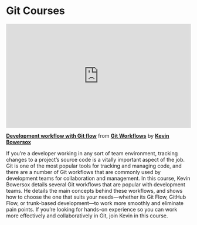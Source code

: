 <h1>Git Courses</h1>

<div style="position:relative;height:0;padding-bottom:56.25%"><iframe width="640" height="360" src="https://www.linkedin.com/learning/embed/git-workflows/development-workflow-with-git-flow?autoplay=false&claim=AQHL5TEA2CLG7QAAAY6ovVbdcXcuXXbE5SEeTxyJU5LoaoGazoisgjR9Ixw1WNaLBZAGdPNfbMLXCsgLuYWP-pY8wIAwTAdARyHjGUUlE3qMiwPi0q2i846RwGBgoqI72BZ44eofF-IGPOOevG8boCm1WfkqZ-rj38y7WijGSiRR76fT4wuozNFl5_qMsAw_P275Bnr8zgxuKMPSJ1M5-KD66Km7uIRTPnygg2c0o790rLwhXbK4dvLybZ1hkFqH_WdhKKgYyeJAu4cdKhTV62UYClAtwU9tr_FNKuhzP_dAU89koNb4hwPGgI-mS6VeGjYZPH-1MIif8pqW_krYIC9YQ5vnvlzfVewDQ-gN6rzlT9G5_hnwzRnGdPz6UHxrY2b9wm3DfFjvhL-eLfDaDlaDnQgnQmaww8JKXhPRILE-i7sODQGK0KQEQKzMA-l6Q0ZIN_XgumbSutna5S2VoD0F1rFj1YPVMdNAG-pzWsYsc0TVoQ3gUNOmP3IsncpgcP5q0-sIFNd34NJHpszkKz0p_RSoOEYP2ajeG4zG-Ak1_xGE7ZLfxrvrGAx6jiBAzpOt9aCSy6orbta6r0LJmN2Z6AUonf7CudLU1e278HQY0r6Iud5rWzF4j2jX1CRPfJPY7sGw7VK2vRynxEIJNm2jgnLb_EaM9tNB9Q0c8tyZWKacDgE4xxjYWZjdyWazyAi8pYl9gTIX8CW2gmcGi_OfHVnDMmlyvdCRfAZrcmn1csJMVw780pSMQsdlOhk11BxA4PJiEHepmlZxLTKu3LZRQHcYeowH82Zz5eadsZbOGJ677rX8glvQlZXxxik-UV5VD2l-9Bg34TxQgQlXQyKIPiCh1fZa4XjGcCdPoqI09RqFHeNHXS0TXFE3srPb_zH1FFPZllty2sDirdIWCVObn0S9f39va4NeUx15hVfspmL31wxGWeFSamqSz_4JOvc4vTikioshb-jpEHpc41Q8gP4SrXyjvqonrqLV1wRsry9u_VimZQl5KqjmGuXleFXWAbqTUf8musQB2ywEnItpPt5rBgKe5D1WvdElDMd2dYW7sfbbLOGOfLV8Jr_qSlh8CeQpo_T5D4P2iuXvbuBrEwAzV7DYw1e3HDhiTjY9wL8_6wdSe2GmGoPnD_MlnsCt2-i2zreQOzyqYS1DWobTsGHjtxnnOivUDYlKSmW7XJIKvL2ttFUB5WoqMDfi-9_jGId3giyJ92WTsETTt6OHUw" mozallowfullscreen="true" webkitallowfullscreen="true" allowfullscreen="true" frameborder="0" style="position:absolute;width:100%;height:100%;left:0"></iframe></div><p><strong><a href="https://www.linkedin.com/learning/git-workflows/development-workflow-with-git-flow?trk=embed_lil">Development workflow with Git flow</a></strong> from <strong><a href="https://www.linkedin.com/learning/git-workflows?trk=embed_lil">Git Workflows</a></strong> by <strong><a href="https://www.linkedin.com/learning/instructors/kevin-bowersox?trk=embed_lil">Kevin Bowersox</a></strong></p>

If you’re a developer working in any sort of team environment, tracking changes to a project’s source code is a vitally important aspect of the job. Git is one of the most popular tools for tracking and managing code, and there are a number of Git workflows that are commonly used by development teams for collaboration and management. In this course, Kevin Bowersox details several Git workflows that are popular with development teams. He details the main concepts behind these workflows, and shows how to choose the one that suits your needs—whether its Git Flow, GitHub Flow, or trunk-based development—to work more smoothly and eliminate pain points. If you’re looking for hands-on experience so you can work more effectively and collaboratively in Git, join Kevin in this course.
